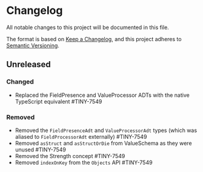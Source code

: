 # Changelog
All notable changes to this project will be documented in this file.

The format is based on [Keep a Changelog](https://keepachangelog.com/en/1.0.0/),
and this project adheres to [Semantic Versioning](https://semver.org/spec/v2.0.0.html).

## Unreleased

### Changed
- Replaced the FieldPresence and ValueProcessor ADTs with the native TypeScript equivalent #TINY-7549

### Removed
- Removed the `FieldPresenceAdt` and `ValueProcessorAdt` types (which was aliased to `FieldProcessorAdt` externally) #TINY-7549
- Removed `asStruct` and `asStructOrDie` from ValueSchema as they were unused #TINY-7549
- Removed the Strength concept #TINY-7549
- Removed `indexOnKey` from the `Objects` API #TINY-7549
